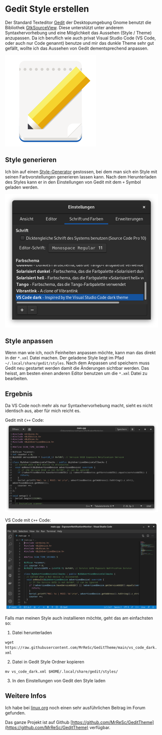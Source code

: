 # Gedit Style erstellen

Der Standard Texteditor [Gedit](https://wiki.gnome.org/Apps/Gedit) der Desktopumgebung Gnome benutzt die Bibliothek [GtkSourceView](https://wiki.gnome.org/Projects/GtkSourceView/). Diese unterstützt unter anderem Syntaxhervorhebung und eine Möglichkeit das Aussehen (Style / Theme) anzupassen.
Da ich beruflich wie auch privat Visual Studio Code (VS Code, oder auch nur Code genannt) benutze und mir das dunkle Theme sehr gut gefällt, wollte ich das Aussehen von Gedit dementsprechend anpassen.

![](gedit_icon.png)

## Style generieren
Ich bin auf einen [Style-Generator](http://scribes.sourceforge.net/themegenerator.php) gestossen, bei dem man sich ein Style mit seinen Farbvorstellungen generieren lassen kann. Nach dem Herunterladen des Styles kann er in den Einstellungen von Gedit mit dem `+` Symbol geladen werden.

![](theme_load.png)

## Style anpassen
Wenn man wie ich, noch Feinheiten anpassen möchte, kann man das direkt in der `*.xml` Datei machen. Der geladene Style liegt im Pfad `~/.local/share/gedit/styles`. Nach dem Anpassen und speichern muss Gedit neu gestartet werden damit die Änderungen sichtbar werden. Das heisst, am besten einen anderen Editor benutzen um die `*.xml` Datei zu bearbeiten.

## Ergebnis
Da VS Code noch mehr als nur Syntaxhervorhebung macht, sieht es nicht identisch aus, aber für mich reicht es.

Gedit mit `C++` Code:
![](gedit.png)

VS Code mit `C++` Code:
![](vscode.png)

Falls man meinen Style auch installieren möchte, geht das am einfachsten so:

1. Datei herunterladen

`wget https://raw.githubusercontent.com/MrReSc/GeditTheme/main/vs_code_dark.xml`

2. Datei in Gedit Style Ordner kopieren

`mv vs_code_dark.xml $HOME/.local/share/gedit/styles/`

3. In den Einstellungen von Gedit den Style laden

## Weitere Infos
Ich habe bei [linux.org](https://www.linux.org/threads/creating-gedit-schemes.8634/) noch einen sehr ausführlichen Beitrag im Forum gefunden.

Das ganze Projekt ist auf Github [https://github.com/MrReSc/GeditTheme](https://github.com/MrReSc/GeditTheme) verfügbar.
